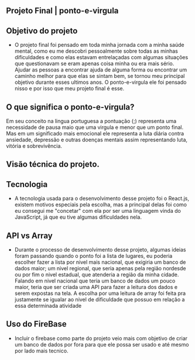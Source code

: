 ## Projeto Final | ponto-e-virgula

## Objetivo do projeto

- O projeto final foi pensado em toda minha jornada com a minha saúde mental, como eu me descobri pessoalmente sobre todas as minhas dificuldades e como elas estavam entrelaçadas com algumas situações que questionavam se eram apenas coisa minha ou era mais sério. Ajudar as pessoas a encontrar ajuda de alguma forma ou encontrar um caminho melhor para que elas se sintam bem, se tornou meu principal objetivo durante esses ultimos anos. 
O ponto-e-virgula ele foi pensado nisso e por isso que meu projeto final é esse.

## O que significa o ponto-e-virgula?
Em seu conceito na lingua portuguesa a pontuação (;) representa uma necessidade de pausa maio que uma virgula e menor que um ponto final. Mas em um significado mais emocional ele representa a luta diária contra ansiedade, depressão e outras doenças mentais assim representando luta, vitória e sobrevivência.

## Visão técnica do projeto. 
## Tecnologia 
* A tecnologia usada para o desenvolvimento desse projeto foi o React.js, existem motivos especiais pela escolha, mas a principal delas foi como eu consegui me "concetar" com ela por ser uma linguagem vinda do JavaScript, já que eu tive algumas dificuldades nela. 
## API vs Array 
* Durante o processo de desenvolvimento desse projeto, algumas ideias foram passando quando o ponto foi a lista de lugares, eu poderia escolher fazer a lista por nivel mais nacional, que exigiria um banco de dados maior; um nivel regional, que seria apenas pela região nordesde ou por fim o nivel estadual, que atenderia a região da minha cidade. Falando em nivel nacional que teria um banco de dados um pouco maior, teria que ser criada uma API para fazer a leitura dos dados e serem expostas na tela. A escolha por uma leitura de array foi feita pra justamente se igualar ao nivel de dificuldade que possuo em relação a essa determinada atividade
## Uso do FireBase 
* Incluir o firebase como parte do projeto veio mais com objetivo de criar um banco de dados por fora para que ele possa ser usado e até mesmo por lado mais tecnico. 
